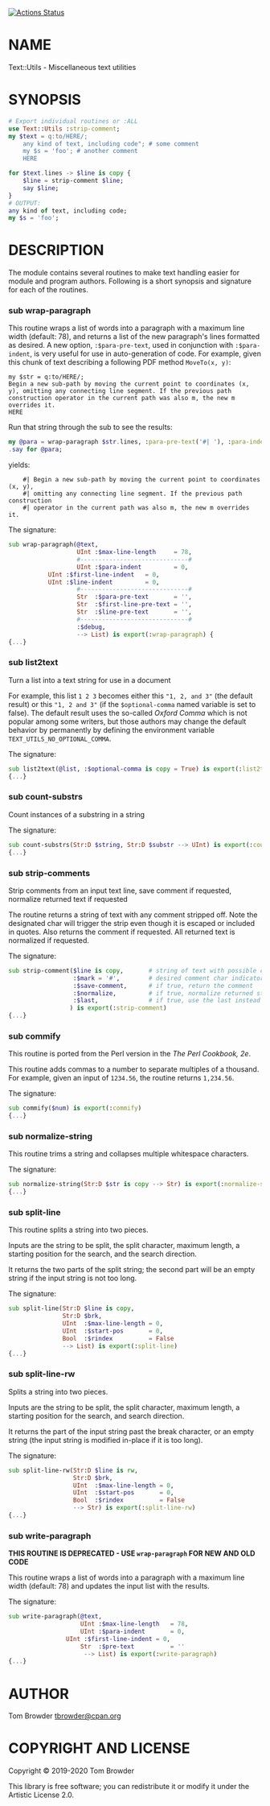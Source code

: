 [![Actions Status](https://github.com/tbrowder/Text-Utils/workflows/test/badge.svg)](https://github.com/tbrowder/Text-Utils/actions)

NAME
====

Text::Utils - Miscellaneous text utilities

SYNOPSIS
========

```Raku
# Export individual routines or :ALL
use Text::Utils :strip-comment;
my $text = q:to/HERE/;
    any kind of text, including code"; # some comment
    my $s = 'foo'; # another comment
    HERE

for $text.lines -> $line is copy {
    $line = strip-comment $line;
    say $line;
}
# OUTPUT:
any kind of text, including code;
my $s = 'foo';
```

DESCRIPTION
===========

The module contains several routines to make text handling easier for module and program authors. Following is a short synopsis and signature for each of the routines.

### sub wrap-paragraph

This routine wraps a list of words into a paragraph with a maximum line width (default: 78), and returns a list of the new paragraph's lines formatted as desired. A new option, `:$para-pre-text`, used in conjunction with `:$para-indent`, is very useful for use in auto-generation of code. For example, given this chunk of text describing a following PDF method `MoveTo(x, y)`:

    my $str = q:to/HERE/;
    Begin a new sub-path by moving the current point to coordinates (x,
    y), omitting any connecting line segment. If the previous path
    construction operator in the current path was also m, the new m
    overrides it.
    HERE

Run that string through the sub to see the results:

```raku
my @para = wrap-paragraph $str.lines, :para-pre-text('#| '), :para-indent(4);
.say for @para;
```

yields:

        #| Begin a new sub-path by moving the current point to coordinates (x, y),
        #| omitting any connecting line segment. If the previous path construction
        #| operator in the current path was also m, the new m overrides it.

The signature:

```Raku
sub wrap-paragraph(@text,
                   UInt :$max-line-length     = 78,
                   #------------------------------#
                   UInt :$para-indent         = 0,
		   UInt :$first-line-indent   = 0,
		   UInt :$line-indent         = 0,
                   #------------------------------#
                   Str  :$para-pre-text       = '',
                   Str  :$first-line-pre-text = '',
                   Str  :$line-pre-text       = '',
                   #------------------------------#
                   :$debug,
                   --> List) is export(:wrap-paragraph) {
{...}
```

### sub list2text

Turn a list into a text string for use in a document

For example, this list `1 2 3` becomes either this `"1, 2, and 3"` (the default result) or this `"1, 2 and 3"` (if the `$optional-comma` named variable is set to false). The default result uses the so-called *Oxford Comma* which is not popular among some writers, but those authors may change the default behavior by permanently by defining the environment variable `TEXT_UTILS_NO_OPTIONAL_COMMA`.

The signature:

```Raku
sub list2text(@list, :$optional-comma is copy = True) is export(:list2text)
{...}
```

### sub count-substrs

Count instances of a substring in a string

The signature:

```Raku
sub count-substrs(Str:D $string, Str:D $substr --> UInt) is export(:count-substrs)
{...}
```

### sub strip-comments

Strip comments from an input text line, save comment if requested, normalize returned text if requested

The routine returns a string of text with any comment stripped off. Note the designated char will trigger the strip even though it is escaped or included in quotes. Also returns the comment if requested. All returned text is normalized if requested.

The signature:

```Raku
sub strip-comment($line is copy,       # string of text with possible comment
                  :$mark = '#',        # desired comment char indicator
                  :$save-comment,      # if true, return the comment
                  :$normalize,         # if true, normalize returned strings
                  :$last,              # if true, use the last instead of first comment char
                 ) is export(:strip-comment)
{...}
```

### sub commify

This routine is ported from the Perl version in the *The Perl Cookbook, 2e*.

This routine adds commas to a number to separate multiples of a thousand. For example, given an input of `1234.56`, the routine returns `1,234.56`.

The signature:

```Raku
sub commify($num) is export(:commify)
{...}
```

### sub normalize-string

This routine trims a string and collapses multiple whitespace characters.

The signature:

```Raku
sub normalize-string(Str:D $str is copy --> Str) is export(:normalize-string)
{...}
```

### sub split-line

This routine splits a string into two pieces.

Inputs are the string to be split, the split character, maximum length, a starting position for the search, and the search direction.

It returns the two parts of the split string; the second part will be an empty string if the input string is not too long.

The signature:

```Raku
sub split-line(Str:D $line is copy,
               Str:D $brk,
               UInt  :$max-line-length = 0,
               UInt  :$start-pos       = 0,
               Bool  :$rindex          = False
               --> List) is export(:split-line)
{...}
```

### sub split-line-rw

Splits a string into two pieces.

Inputs are the string to be split, the split character, maximum length, a starting position for the search, and search direction.

It returns the part of the input string past the break character, or an empty string (the input string is modified in-place if it is too long).

The signature:

```Raku
sub split-line-rw(Str:D $line is rw,
                  Str:D $brk,
                  UInt  :$max-line-length = 0,
                  UInt  :$start-pos       = 0,
                  Bool  :$rindex          = False
                  --> Str) is export(:split-line-rw)
{...}
```

### sub write-paragraph

**THIS ROUTINE IS DEPRECATED - USE `wrap-paragraph` FOR NEW AND OLD CODE**

This routine wraps a list of words into a paragraph with a maximum line width (default: 78) and updates the input list with the results.

The signature:

```Raku
sub write-paragraph(@text,
                    UInt :$max-line-length   = 78,
                    UInt :$para-indent       = 0,
	            UInt :$first-line-indent = 0,
                    Str  :$pre-text          = ''
                     --> List) is export(:write-paragraph)
{...}
```

AUTHOR
======

Tom Browder <tbrowder@cpan.org>

COPYRIGHT AND LICENSE
=====================

Copyright &#x00A9; 2019-2020 Tom Browder

This library is free software; you can redistribute it or modify it under the Artistic License 2.0.

